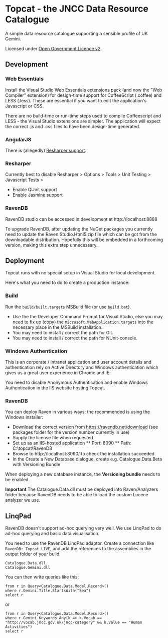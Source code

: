 
Topcat - the JNCC Data Resource Catalogue
====================================

A simple data resource catalogue supporting a sensible profile of UK Gemini.

Licensed under [Open Government Licence v2](http://www.nationalarchives.gov.uk/doc/open-government-licence/version/2/).

Development
-----------

### Web Essentials
Install the Visual Studio Web Essentials extensions pack (and now the "Web Compiler" extension) for design-time support for CoffeeScript (.coffee) and LESS (.less). These are essential if you want to edit the application's Javascript or CSS.

There are no build-time or run-time steps used to compile Coffeescript and LESS - the Visual Studio extensions are simpler.
The application will expect the correct .js and .css files to have been design-time generated.

### AngularJS
There is (allegedly) [Resharper support](http://blogs.jetbrains.com/dotnet/2013/02/angularjs-support-for-resharper/).

### Resharper
Currently best to disable Resharper > Options > Tools > Unit Testing > Javascript Tests > 
* Enable QUnit support
* Enable Jasmine support

### RavenDB
RavenDB studio can be accessed in development at http://localhost:8888

To upgrade RavenDB, after updating the NuGet packages you currently need to update the Raven.Studio.Html5.zip file which can be got from the downloadable distribution.
Hopefully this will be embedded in a forthcoming version, making this extra step unnecessary.

Deployment
----------

Topcat runs with no special setup in Visual Studio for local development.

Here's what you need to do to create a production instance:

### Build
Run the `build/built.targets` MSBuild file (or use `build.bat`).
* Use the the Developer Command Prompt for Visual Studio, else you may need to fix up (copy) the `Microsoft.WebApplication.targets` into the necessary place in the MSBuild installation.
* You may need to install / correct the path for Git.
* You may need to install / correct the path for NUnit-console.

### Windows Authentication
This is an corporate / intranet application and user account details and authentication rely on
Active Directory and Windows authentication which gives us a great user experience in Chrome and IE.

You need to disable Anonymous Authentication and enable Windows Authentication in the IIS website hosting Topcat.

### RavenDB
You can deploy Raven in various ways; the recommended is using the Windows installer:

* Download the correct version from https://ravendb.net/download (see packages folder for the version number currently in use) 
* Supply the license file when requested
* Set up as an IIS-hosted application
** Port: 8090
** Path: C:\topcat\RavenDB
* Browse to http://localhost:8090/ to check the installation succeeded
* In the Create a New Database dialogue, create e.g. Catalogue.Data.Beta with Versioning Bundle

When deploying a new database instance, the **Versioning bundle** needs to be enabled.

**Important** The Catalogue.Data.dll must be deployed into Raven/Analyzers folder because RavenDB needs to be able to load the custom Lucene analyzer we use.  

LinqPad
-------
RavenDB doesn't support ad-hoc querying very well. We use LinqPad to do ad-hoc querying and basic data visualisation. 

You need to use the RavenDB LinqPad adaptor. Create a connection like `RavenDB: Topcat LIVE`, and add the references to the assemblies in the output folder of your build.

    Catalogue.Data.dll
	Catalogue.Gemini.dll

You can then write queries like this:

    from r in Query<Catalogue.Data.Model.Record>()
    where r.Gemini.Title.StartsWith("Sea")
    select r

or

  
    from r in Query<Catalogue.Data.Model.Record>()
    where r.Gemini.Keywords.Any(k => k.Vocab == "http://vocab.jncc.gov.uk/jncc-category" && k.Value == "Human Activities")
    select r
    
